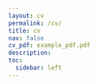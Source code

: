 ```yaml
---
layout: cv
permalink: /cv/
title: cv
nav: false
cv_pdf: example_pdf.pdf
description: 
toc:
  sidebar: left
---
```

